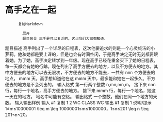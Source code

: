 # 高手之在一起


          复制Markdown
         
            展开
            题目背景 高手是可以复活的，这点我们大家都知道。
 题目描述 高手列出了一个详尽的日程表，这次他要追求的则是一个心灵纯洁的小萝莉。他和她都是要上课的，但是也会有时间空闲，于是高手决定无时无刻都要跟着她。为了她，高手决定转学到一年级。现在高手已经花重金买下了她的日程表，每一天都会有她的行踪。现在列出了高手方便去的地方，以及不方便去的地方。其中方便去的地方可以去无限次，不方便去的地方不能去，一共有 nnn 个方便去的地点， mmm 天。高手想知道他在这 mmm 天中，最多能和她在一起多久。不方便去的地方是不会列出的。
 输入格式 第一行两个整数 n,mn,mn,m。
接下来 nnn 行，每行一个地名，高手方便去的地方。
接下来 mmm 行，每行一个地名，她这一天在的地方。
地名中可能有空格。
 输出格式 一个整数，他们在同一个地方的天数。
  输入输出样例 输入 #1 
    复制
   1 2
WC
CLASS
WC
 输出 #1 
    复制
   1
 说明/提示 1≤m≤10000001 \leq m \leq 10000001≤m≤1000000，1≤n≤201 \leq n \leq 201≤n≤20。
 